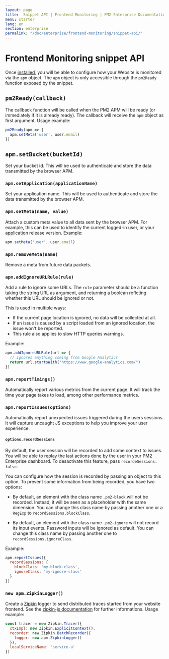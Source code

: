 ```yaml
---
layout: page
title:  Snippet API | Frontend Monitoring | PM2 Enterprise Documentation
menu: starter
lang: en
section: enterprise
permalink: "/doc/enterprise/frontend-monitoring/snippet-api/"
---
```


# Frontend Monitoring snippet API

Once [installed](../install/), you will be able to configure how your Website is monitored via the
`apm` object.  The `apm` object is only accessible through the `pm2Ready` function exposed by the
snippet.

## `pm2Ready(callback)`

The callback function will be called when the PM2 APM will be ready (or immediately if it is already
ready).  The callback will receive the `apm` object as first argument.  Usage example:
```js
pm2Ready(apm => {
  apm.setMeta('user', user.email)
})
```

## `apm.setBucket(bucketId)`

Set your bucket id.  This will be used to authenticate and store the data transmitted by the browser
APM.

### `apm.setApplication(applicationName)`

Set your application name.  This will be used to authenticate and store the data transmitted by the
browser APM.

### `apm.setMeta(name, value)`

Attach a custom meta value to all data sent by the browser APM.  For example, this can be used to
identify the current logged-in user, or your application release version.  Example:

```js
apm.setMeta('user', user.email)
```

### `apm.removeMeta(name)`

Remove a meta from future data packets.

### `apm.addIgnoreURLRule(rule)`

Add a rule to ignore some URLs.  The `rule` parameter should be a function taking the string URL as
argument, and returning a boolean reflcting whether this URL should be ignored or not.

This is used in multiple ways:

* If the current page location is ignored, no data will be collected at all.
* If an issue is caused by a script loaded from an ignored location, the issue won't be reported.
* This rule also applies to slow HTTP queries warnings.

Example:
```js
apm.addIgnoreURLRule(url => {
  // Ignores anything coming from Google Analytics
  return url.startsWith("https://www.google-analytics.com/")
})
```

### `apm.reportTimings()`

Automatically report various metrics from the current page.  It will track the time your page takes
to load, among other performance metrics.

### `apm.reportIssues(options)`

Automatically report unexpected issues triggered during the users sessions.  It will capture
uncaught JS exceptions to help you improve your user experience.

#### `options.recordSessions`

By default, the user session will be recorded to add some context to issues.  You will be able to
replay the last actions done by the user in your PM2 Enterprise dashboard.  To desactivate this
feature, pass `recordeSessions: false`.

You can configure how the session is recorded by passing an object to this option.  To prevent some
information from being recorded, you have two options:

* By default, an element with the class name `.pm2-block` will not be recorded. Instead, it will
  be seen as a placeholder with the same dimension.  You can change this class name by passing
  another one or a `RegExp` to `recordSessions.blockClass`.

* By default, an element with the class name `.pm2-ignore` will not record its input events.
  Password inputs will be ignored as default. You can change this class name by passing another
  one to `recordSessions.ignoreClass`.

Example:

```js
apm.reportIssues({
  recordSessions: {
    blockClass: 'my-block-class',
    ignoreClass: 'my-ignore-class'
  }
})
```

### `new apm.ZipkinLogger()`

Create a [Zipkin](https://zipkin.io/) logger to send distributed traces started from your website
frontend.  See the [zipkin-js
documentation](https://github.com/openzipkin/zipkin-js/blob/master/README.md) for further
informations.  Usage example:

```js
const tracer = new Zipkin.Tracer({
  ctxImpl: new Zipkin.ExplicitContext(),
  recorder: new Zipkin.BatchRecorder({
    logger: new apm.ZipkinLogger()
  }),
  localServiceName: 'service-a'
})
```
